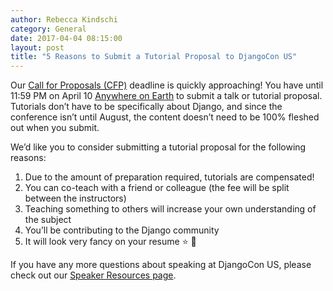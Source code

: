 ```yaml
---
author: Rebecca Kindschi
category: General
date: 2017-04-04 08:15:00
layout: post
title: "5 Reasons to Submit a Tutorial Proposal to DjangoCon US"
---
```


Our [Call for Proposals (CFP)](https://www.papercall.io/djangocon-us-2017) deadline is quickly approaching! You have until 11:59 PM on April 10 [Anywhere on Earth](https://time.is/Anywhere_on_Earth) to submit a talk or tutorial proposal. Tutorials don’t have to be specifically about Django, and since the conference isn’t until August, the content doesn’t need to be 100% fleshed out when you submit.

We’d like you to consider submitting a tutorial proposal for the following reasons:

 1. Due to the amount of preparation required, tutorials are compensated!
 2. You can co-teach with a friend or colleague (the fee will be split between the instructors)
 3. Teaching something to others will increase your own understanding of the subject
 4. You’ll be contributing to the Django community
 5. It will look very fancy on your resume  :star: :scroll:

If you have any more questions about speaking at DjangoCon US, please check out our [Speaker Resources page](/../../speaking/speaker-resources/).
